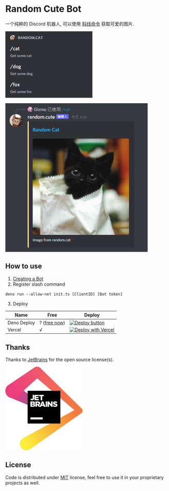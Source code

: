 # Random Cute Bot

一个纯粹的 Discord 机器人, 可以使用 [斜线命令](https://discord.com/developers/docs/interactions/application-commands) 获取可爱的图片.

![Screenshot1](images/screenshot1.png)

![Screenshot1](images/screenshot2.png)

## How to use

1. [Creating a Bot](https://discordpy.readthedocs.io/en/stable/discord.html)
2. Register slash command

```shell
deno run --allow-net init.ts [ClientID] [Bot token]
```

3. Deploy

  | Name | Free | Deploy |
  | ---- | ---- | ---- |
  | Deno Deploy | ? ([free now](https://deno.com/deploy/docs/pricing-and-limits/)) | [![Deploy button](https://deno.com/deno-deploy-button.svg)](https://dash.deno.com/new?url=https://raw.githubusercontent.com/GizmoOAO/random-cute-bot/main/random-cute.ts&env=DISCORD_PUBLIC_KEY) |
  | Vercel | √ | [![Deploy with Vercel](https://vercel.com/button)](https://vercel.com/new/clone?repository-url=https%3A%2F%2Fgithub.com%2FGizmoOAO%2Frandom-cute-bot&env=DISCORD_PUBLIC_KEY) |

## Thanks

Thanks to [JetBrains](https://jb.gg/OpenSource) for the open source license(s).

[![JetBrains Logo](https://raw.githubusercontent.com/project-vrcat/VRChatConfigurationEditor/main/images/jetbrains.svg)](https://jb.gg/OpenSource)

## License

Code is distributed under [MIT](./LICENSE) license, feel free to use it in your proprietary projects as well.
